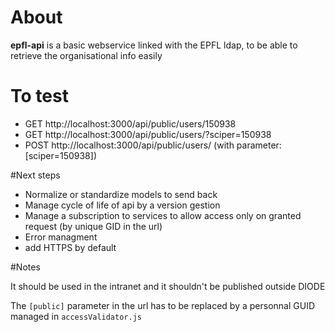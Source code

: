 ﻿# About

**epfl-api** is a basic webservice linked with the EPFL ldap, to be able to retrieve the organisational info easily

# To test
- GET http://localhost:3000/api/public/users/150938
- GET http://localhost:3000/api/public/users/?sciper=150938
- POST http://localhost:3000/api/public/users/ (with parameter: [sciper=150938])

#Next steps
- Normalize or standardize models to send back
- Manage cycle of life of api by a version gestion
- Manage a subscription to services to allow access only on granted request (by unique GID in the url)
- Error managment
- add HTTPS by default

#Notes
 
It should be used in the intranet and it shouldn't be published outside DIODE

The `[public]` parameter in the url has to be replaced by a personnal GUID managed in `accessValidator.js`